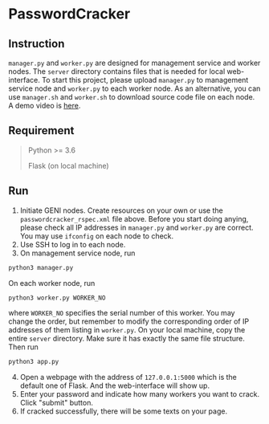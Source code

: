 # PasswordCracker

## Instruction

`manager.py` and `worker.py` are designed for management service and worker nodes. The `server` directory contains files that is needed for local web-interface. To start this project, please upload `manager.py` to management service node and `worker.py` to each worker node. As an alternative, you can use `manager.sh` and `worker.sh` to download source code file on each node. A demo video is [here]( https://drive.google.com/file/d/19WShcWp8U4CRlDlgttdfOm7hAjwtwFQx/view?usp=sharing).

## Requirement

> Python >= 3.6
>
> Flask (on local machine)

## Run

1. Initiate GENI nodes. Create resources on your own or use the `passwordcracker_rspec.xml` file above. Before you start doing anying, please check all IP addresses in `manager.py` and `worker.py` are correct. You may use `ifconfig` on each node to check.
2. Use SSH to log in to each node.
3. On management service node, run
```bash
python3 manager.py
```
On each worker node, run
```bash
python3 worker.py WORKER_NO
```
where `WORKER_NO` specifies the serial number of this worker. You may change the order, but remember to modify the corresponding order of IP addresses of them listing in `worker.py`.
On your local machine, copy the entire `server` directory. Make sure it has exactly the same file structure. Then run
```bash
python3 app.py
```
4. Open a webpage with the address of `127.0.0.1:5000` which is the default one of Flask. And the web-interface will show up.
5. Enter your password and indicate how many workers you want to crack. Click "submit" button.
6. If cracked successfully, there will be some texts on your page.
